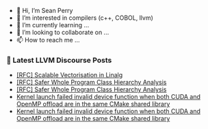 - 👋 Hi, I’m Sean Perry
- 👀 I’m interested in compilers (c++, COBOL, llvm)
- 🌱 I’m currently learning ...
- 💞️ I’m looking to collaborate on ...
- 📫 How to reach me ...

<!---
s66perry/s66perry is a ✨ special ✨ repository because its `README.md` (this file) appears on your GitHub profile.
You can click the Preview link to take a look at your changes.
--->
### 📕 Latest LLVM Discourse Posts

<!-- DISCOURSE-LLVM:START -->
- [[RFC] Scalable Vectorisation in Linalg](https://discourse.llvm.org/t/rfc-scalable-vectorisation-in-linalg/70419#post_12)
- [[RFC] Safer Whole Program Class Hierarchy Analysis](https://discourse.llvm.org/t/rfc-safer-whole-program-class-hierarchy-analysis/65144#post_16)
- [[RFC] Safer Whole Program Class Hierarchy Analysis](https://discourse.llvm.org/t/rfc-safer-whole-program-class-hierarchy-analysis/65144#post_15)
- [Kernel launch failed invalid device function when both CUDA and OpenMP offload are in the same CMake shared library](https://discourse.llvm.org/t/kernel-launch-failed-invalid-device-function-when-both-cuda-and-openmp-offload-are-in-the-same-cmake-shared-library/71255#post_3)
- [Kernel launch failed invalid device function when both CUDA and OpenMP offload are in the same CMake shared library](https://discourse.llvm.org/t/kernel-launch-failed-invalid-device-function-when-both-cuda-and-openmp-offload-are-in-the-same-cmake-shared-library/71255#post_2)
<!-- DISCOURSE-LLVM:END -->
